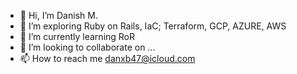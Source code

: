- 👋 Hi, I’m Danish M.
- 👀 I’m exploring Ruby on Rails, IaC; Terraform, GCP, AZURE, AWS
- 🌱 I’m currently learning RoR
- 💞️ I’m looking to collaborate on ...
- 📫 How to reach me danxb47@icloud.com

<!---
mrscraps13/mrscraps13 is a ✨ special ✨ repository because its `README.md` (this file) appears on your GitHub profile.
You can click the Preview link to take a look at your changes.
--->
